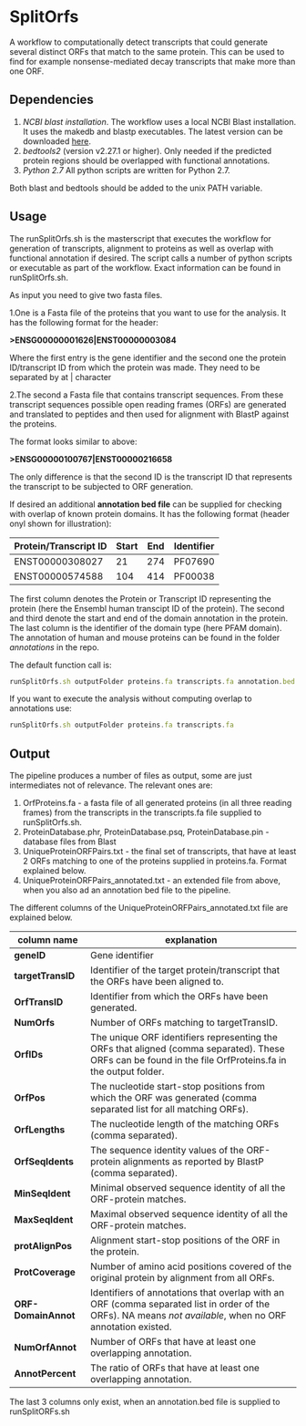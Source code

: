 # SplitOrfs
A workflow to computationally detect transcripts that could generate several distinct ORFs that match to the same protein. This can be used to find for example nonsense-mediated decay transcripts that make more than one ORF.

## Dependencies

1) *NCBI blast installation*. The workflow uses a local NCBI Blast installation. It uses the makedb and blastp executables. The latest version can be downloaded [here](https://blast.ncbi.nlm.nih.gov/Blast.cgi).
2) *bedtools2* (version v2.27.1 or higher). Only needed if the predicted protein regions should be overlapped with functional annotations.
3) *Python 2.7* All python scripts are written for Python 2.7.

Both blast and bedtools should be added to the unix PATH variable.


## Usage 

The runSplitOrfs.sh is the masterscript that executes the workflow for generation of transcripts, alignment to proteins as well as overlap with functional annotation if desired. The script calls a number of python scripts or executable as part of the workflow. Exact information can be found in runSplitOrfs.sh. 

As input you need to give two fasta files. 

1.One is a Fasta file of the proteins that you want to use for the analysis. It has the following format for the header: 

**>ENSG00000001626|ENST00000003084**

Where the first entry is the gene identifier and the second one the protein ID/transcript ID from which the protein was made. They need to be separated by at | character

2.The second a Fasta file that contains transcript sequences. From these transcript sequences possible open reading frames (ORFs) are generated and translated to peptides and then used for alignment with BlastP against the proteins.

The format looks similar to above:

**>ENSG00000100767|ENST00000216658**

The only difference is that the second ID is the transcript ID that represents the transcript to be subjected to ORF generation.

If desired an additional **annotation bed file** can be supplied for checking with overlap of known protein domains. It has the following format (header onyl shown for illustration):

|Protein/Transcript ID   | Start   | End   | Identifier  |
|---|---|---|---|
|ENST00000308027| 21  |    274  |   PF07690|
|ENST00000574588|104 |    414   |  PF00038|

The first column denotes the Protein or Transcript ID representing the protein (here the Ensembl human transcipt ID of the protein). The second and third denote the start and end of the domain annotation in the protein. The last column is the identifier of the domain type (here PFAM domain). The annotation of human and mouse proteins can be found in the folder *annotations* in the repo.

The default function call is:

```javascript
runSplitOrfs.sh outputFolder proteins.fa transcripts.fa annotation.bed

```

If you want to execute the analysis without computing overlap to annotations use:


```javascript
runSplitOrfs.sh outputFolder proteins.fa transcripts.fa

```

## Output
The pipeline produces a number of files as output, some are just intermediates not of relevance. The relevant ones are:

1. OrfProteins.fa -  a fasta file of all generated proteins (in all three reading frames) from the transcripts in the transcripts.fa file supplied to runSplitOrfs.sh.
2. ProteinDatabase.phr, ProteinDatabase.psq, ProteinDatabase.pin - database files from Blast
3. UniqueProteinORFPairs.txt - the final set of transcripts, that have at least 2 ORFs matching to one of the proteins supplied in proteins.fa. Format explained below.
4. UniqueProteinORFPairs_annotated.txt - an extended file from above, when you also ad an annotation bed file to the pipeline.

The different columns of the UniqueProteinORFPairs_annotated.txt file are explained below.

|column name|explanation|
|---|---|
|**geneID** | Gene identifier|
|**targetTransID** | Identifier of the target protein/transcript that the ORFs have been aligned to.|
|**OrfTransID** | Identifier from which the ORFs have been generated.|
|**NumOrfs** | Number of ORFs matching to targetTransID.|
|**OrfIDs** | The unique ORF identifiers representing the ORFs that aligned (comma separated). These ORFs can be found in the file OrfProteins.fa in the output folder.|
|**OrfPos**| The nucleotide start-stop positions from which the ORF was generated (comma separated list for all matching ORFs).|
|**OrfLengths** | The nucleotide length of the matching ORFs (comma separated).|
|**OrfSeqIdents** | The sequence identity values of the ORF-protein alignments as reported by BlastP (comma separated).|
|**MinSeqIdent** | Minimal observed sequence identity of all the ORF-protein matches.|
|**MaxSeqIdent** | Maximal observed sequence identity of all the ORF-protein matches.|
|**protAlignPos** | Alignment start-stop positions of the ORF in the protein.|
|**ProtCoverage** | Number of amino acid positions covered of the original protein by alignment from all ORFs.|
|**ORF-DomainAnnot** | Identifiers of annotations that overlap with an ORF (comma separated list in order of the ORFs). NA means *not available*, when no ORF annotation existed.|
|**NumOrfAnnot** | Number of ORFs that have at least one overlapping annotation.|
|**AnnotPercent** | The ratio of ORFs that have at least one overlapping annotation.|

The last 3 columns only exist, when an annotation.bed file is supplied to runSplitORFs.sh
